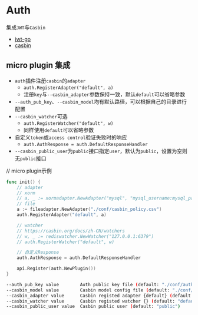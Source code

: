 # Auth

集成`JWT`与`Casbin`
- [jwt-go](github.com/dgrijalva/jwt-go)
- [casbin](github.com/casbin/casbin)

## micro plugin 集成
- `auth`插件注册`casbin`的`adapter`
	- `auth.RegisterAdapter("default", a)`
	- 注册`key`与`--casbin_adapter`参数保持一致，默认`default`可以省略参数
- `--auth_pub_key`、`--casbin_model`均有默认路径，可以根据自己的目录进行配置
- `--casbin_watcher`可选
	- `auth.RegisterWatcher("default", w)`
	- 同样使用`default`可以省略参数
- 自定义`token`或`access control`验证失败时的响应
	- `auth.AuthResponse = auth.DefaultResponseHandler`
- `--casbin_public_user`为`public`接口指定`user`，默认为`public`，设置为空则无`public`接口

// micro plugin示例
```go
func init() {
	// adapter
	// xorm
	// a, _ := xormadapter.NewAdapter("mysql", "mysql_username:mysql_password@tcp(127.0.0.1:3306)/")
	// file
	a := fileadapter.NewAdapter("./conf/casbin_policy.csv")
	auth.RegisterAdapter("default", a)

	// watcher
	// https://casbin.org/docs/zh-CN/watchers
	// w, _ := rediswatcher.NewWatcher("127.0.0.1:6379")
	// auth.RegisterWatcher("default", w)

	// 自定义Response
	auth.AuthResponse = auth.DefaultResponseHandler

	api.Register(auth.NewPlugin())
}
```

```bash
--auth_pub_key value        Auth public key file (default: "./conf/auth_key.pub")
--casbin_model value        Casbin model config file (default: "./conf/casbin_model.conf")
--casbin_adapter value      Casbin registed adapter {default} (default: "default")
--casbin_watcher value      Casbin registed watcher {} (default: "default")
--casbin_public_user value  Casbin public user (default: "public")
```

